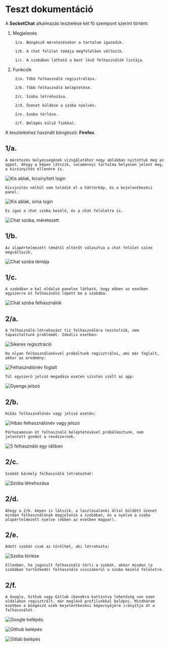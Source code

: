 Teszt dokumentáció
==================

A __SocketChat__ alkalmazás tesztelése két fő szempont szerint történt:

1. Megjelenés

        1/a. Böngésző méretezésekor a tartalom igazodik.

        1/b. A chat felület témája megfelelően változik.

        1/c. A szobában látható a bent lévő felhasználók listája.

2. Funkciók

        2/a. Több felhasználó regisztrálása.

        2/b. Több felhasználó beléptetése.

        2/c. Szoba létrehozása.

        2/d. Üzenet küldése a szoba nyelvén.

        2/e. Szoba törlése.

        2/f. Belépés külső fiókkal.

A teszteléshez használt böngésző: __Firefox__.


## 1/a.

    A méretezés helyességének vizsgálatához négy ablakban nyitottuk meg az appot. Ahogy a képen látszik, valamennyi tartalma helyesen jelent meg, a kicsinyítés ellenére is.

![Kis ablak, kicsinyített login](test_screen/screen_login.png)

    Kicsinítés nélkül sem tolódik el a háttérkép, és a bejelentkezési panel.

![Kis ablak, sima login](test_screen/screen_login_1.png)

    Ez igaz a chat szoba kezelő, és a chat felületre is.

![Chat szoba, méretezett](test_screen/screen_room_selector.png)


## 1/b.

    Az alapértelmezett témától eltérőt választva a chat felület színe megváltozik.

![Chat szoba témája](test_screen/screen_room_theme.png)


## 1/c.

    A szobában a bal oldalsó panelen látható, hogy ebben az esetben egyszerre öt felhasználó lépett be a szobába.

![Chat szoba felhasználók](test_screen/screen_room_users.png)


## 2/a.

    A felhasználó-létrehozást tíz felhasználóra teszteltük, nem tapasztaltunk problémát. Ideális esetben:

![Sikeres regisztráció](test_screen/screen_succ_reg.png)

    Ha olyan felhasználónévvel próbáltunk regisztrálni, ami már foglalt, akkor az eredmény:

![Felhasználónév foglalt](test_screen/screen_usr_taken.png)

    Túl egyszerű jelszó megadása esetén szintén szólt az app:

![Gyenge jelszó](test_screen/screen_weak_pass.png)


## 2/b.

    Hibás felhasználónév vagy jelszó esetén:

![Hibás felhasználónév vagy jelszó](test_screen/screen_wrong_pass.png)

    Párhuzamosan öt felhasználó beléptetésével próbálkoztunk, nem jelentett gondot a rendszernek.

![5 felhasználó egy időben](test_screen/screen_conn_5_usr.png)


## 2/c.

    Szobát bármely felhasználó létrehozhat:

![Szoba létrehozása](test_screen/screen_room_created.png)


## 2/d.

    Ahogy a 2/b. képen is látszik, a laszlosalanki által küldött üzenet minden felhasználónak megjelenik a szobában, és a nyelve a szoba alapértelmezett nyelve (ebben az esetben magyar).


## 2/e.

    Adott szobát csak az törölhet, aki létrehozta:

![Szoba törlése](test_screen/screen_delete_room_failed.png)

    Ellenben, ha jogosult felhasználó törli a szobát, akkor minden (a szobában tartózkodó) felhasználó visszakerül a szoba kezelő felületre.


## 2/f. 

    A Google, Github vagy Gitlab ikonokra kattintva lehetőség van ezen oldalakon regisztrált, már meglévő profilunkkal belépni. Mindhárom esetben a böngésző ezek bejelentkezési képernyőjére irányítja át a felhasználót.

![Google belépés](test_screen/screen_login_google.png)

![Github belépés](test_screen/screen_login_github.png)

![Gitlab belépés](test_screen/screen_login_gitlab.png)